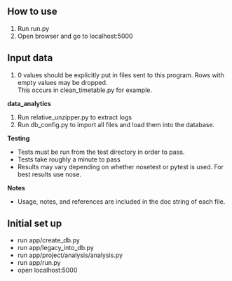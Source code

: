 ## How to use
1. Run run.py
2. Open browser and go to localhost:5000

## Input data  
1. 0 values should be explicitly put in files sent to this program. Rows with empty values may be dropped.  
  This occurs in clean_timetable.py for example.

**data_analytics**

1. Run relative_unzipper.py to extract logs
2. Run db_config.py to import all files and load them into the database.

**Testing**

* Tests must be run from the test directory in order to pass.
* Tests take roughly a minute to pass
* Results may vary depending on whether nosetest or pytest is used. For best results use nose.

**Notes**

* Usage, notes, and references are included in the doc string of each file.


## Initial set up
* run app/create_db.py
* run app/legacy_into_db.py
* run app/project/analysis/analysis.py
* run app/run.py
* open localhost:5000